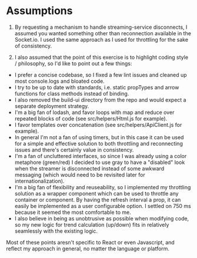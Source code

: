 Assumptions
===========

1. By requesting a mechanism to handle streaming-service disconnects, I assumed you wanted something other than reconnection available in the Socket.io. I used the same approach as I used for throttling for the sake of consistency.

2. I also assumed that the point of this exercise is to highlight coding style / philosophy, so I'd like to point out a few things:

  - I prefer a concise codebase, so I fixed a few lint issues and cleaned up most console.logs and bloated code.
  - I try to be up to date with standards, i.e. static propTypes and arrow functions for class methods instead of binding.
  - I also removed the build-ui directory from the repo and would expect a separate deployment strategy.
  - I'm a big fan of lodash, and favor loops with map and reduce over repeated blocks of code (see src/helpers/Html.js for example).
  - I favor templates over concatenation (see src/helpers/ApiClient.js for example).
  - In general I'm not a fan of using timers, but in this case it can be used for a simple and effective solution to both throttling and reconnecting issues and there's certainly value in consistency.
  - I'm a fan of uncluttered interfaces, so since I was already using a color metaphore (green/red) I decided to use gray to have a "disabled" look when the streamer is disconnected instead of some awkward messaging (which would need to be revisited later for internationalization).
  - I'm a big fan of flexibility and reuseability, so I implemented my throttling solution as a wrapper component which can be used to throttle any container or component. By having the refresh interval a prop, it can easily be implemented as a user configurable option. I settled on 750 ms because it seemed the most comfortable to me.
  - I also believe in being as unobtrusive as possible when modifying code, so my new logic for trend calculation (up/down) fits in relatively seamlessly with the existing logic.

Most of these points aresn't specific to React or even Javascript, and reflect my approach in general, no matter the language or platform.

